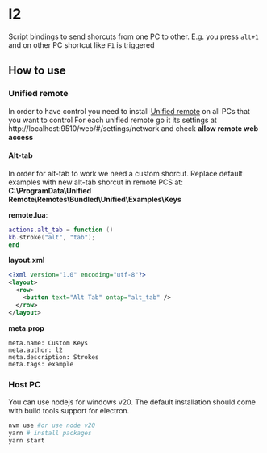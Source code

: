 # l2
Script bindings to send shorcuts from one PC to other. E.g. you press `alt+1` and on other PC shortcut like `F1` is triggered

## How to use

### Unified remote
In order to have control you need to install [Unified remote](https://www.unifiedremote.com/) on all PCs that you want to control
For each unified remote go it its settings at http://localhost:9510/web/#/settings/network and check **allow remote web access**

#### Alt-tab

In order for alt-tab to work we need a custom shorcut. Replace default examples with new alt-tab shorcut in remote PCS at: **C:\ProgramData\Unified Remote\Remotes\Bundled\Unified\Examples\Keys**

**remote.lua**:

```lua
actions.alt_tab = function ()
kb.stroke("alt", "tab");
end
```

**layout.xml**

```xml
<?xml version="1.0" encoding="utf-8"?>
<layout>
  <row>
    <button text="Alt Tab" ontap="alt_tab" />
  </row>
</layout>
```
**meta.prop**
```prop
meta.name: Custom Keys
meta.author: l2
meta.description: Strokes
meta.tags: example
```


### Host PC
You can use nodejs for windows v20. The default installation should come with build tools support for electron.

```bash
nvm use #or use node v20
yarn # install packages
yarn start
```

